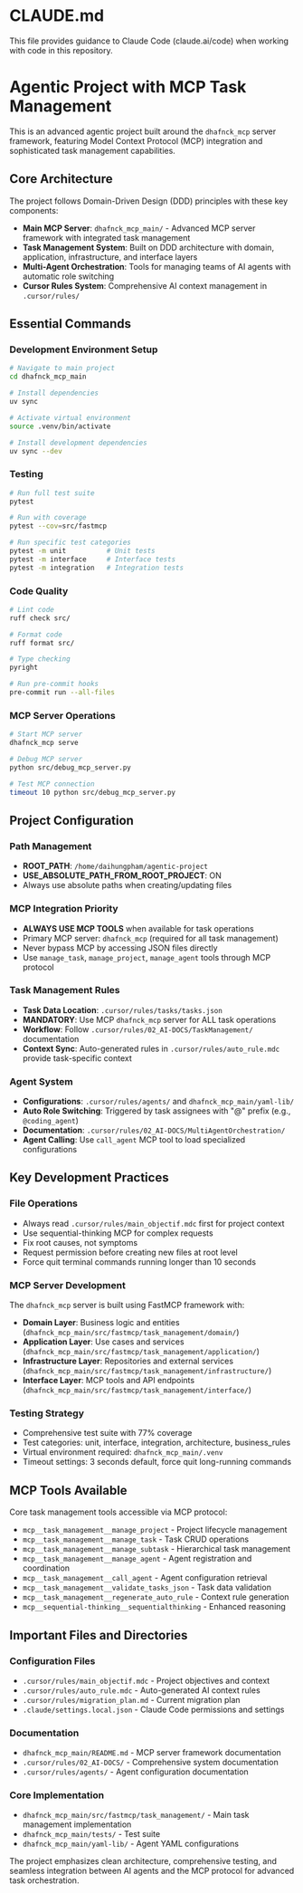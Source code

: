 # CLAUDE.md

This file provides guidance to Claude Code (claude.ai/code) when working with code in this repository.

# Agentic Project with MCP Task Management

This is an advanced agentic project built around the `dhafnck_mcp` server framework, featuring Model Context Protocol (MCP) integration and sophisticated task management capabilities.

## Core Architecture

The project follows Domain-Driven Design (DDD) principles with these key components:

- **Main MCP Server**: `dhafnck_mcp_main/` - Advanced MCP server framework with integrated task management
- **Task Management System**: Built on DDD architecture with domain, application, infrastructure, and interface layers
- **Multi-Agent Orchestration**: Tools for managing teams of AI agents with automatic role switching
- **Cursor Rules System**: Comprehensive AI context management in `.cursor/rules/`

## Essential Commands

### Development Environment Setup
```bash
# Navigate to main project
cd dhafnck_mcp_main

# Install dependencies
uv sync

# Activate virtual environment
source .venv/bin/activate

# Install development dependencies
uv sync --dev
```

### Testing
```bash
# Run full test suite
pytest

# Run with coverage
pytest --cov=src/fastmcp

# Run specific test categories
pytest -m unit          # Unit tests
pytest -m interface     # Interface tests
pytest -m integration   # Integration tests
```

### Code Quality
```bash
# Lint code
ruff check src/

# Format code
ruff format src/

# Type checking
pyright

# Run pre-commit hooks
pre-commit run --all-files
```

### MCP Server Operations
```bash
# Start MCP server
dhafnck_mcp serve

# Debug MCP server
python src/debug_mcp_server.py

# Test MCP connection
timeout 10 python src/debug_mcp_server.py
```

## Project Configuration

### Path Management
- **ROOT_PATH**: `/home/daihungpham/agentic-project`
- **USE_ABSOLUTE_PATH_FROM_ROOT_PROJECT**: ON
- Always use absolute paths when creating/updating files

### MCP Integration Priority
- **ALWAYS USE MCP TOOLS** when available for task operations
- Primary MCP server: `dhafnck_mcp` (required for all task management)
- Never bypass MCP by accessing JSON files directly
- Use `manage_task`, `manage_project`, `manage_agent` tools through MCP protocol

### Task Management Rules
- **Task Data Location**: `.cursor/rules/tasks/tasks.json`
- **MANDATORY**: Use MCP `dhafnck_mcp` server for ALL task operations
- **Workflow**: Follow `.cursor/rules/02_AI-DOCS/TaskManagement/` documentation
- **Context Sync**: Auto-generated rules in `.cursor/rules/auto_rule.mdc` provide task-specific context

### Agent System
- **Configurations**: `.cursor/rules/agents/` and `dhafnck_mcp_main/yaml-lib/`
- **Auto Role Switching**: Triggered by task assignees with "@" prefix (e.g., `@coding_agent`)
- **Documentation**: `.cursor/rules/02_AI-DOCS/MultiAgentOrchestration/`
- **Agent Calling**: Use `call_agent` MCP tool to load specialized configurations

## Key Development Practices

### File Operations
- Always read `.cursor/rules/main_objectif.mdc` first for project context
- Use sequential-thinking MCP for complex requests
- Fix root causes, not symptoms
- Request permission before creating new files at root level
- Force quit terminal commands running longer than 10 seconds

### MCP Server Development
The `dhafnck_mcp` server is built using FastMCP framework with:

- **Domain Layer**: Business logic and entities (`dhafnck_mcp_main/src/fastmcp/task_management/domain/`)
- **Application Layer**: Use cases and services (`dhafnck_mcp_main/src/fastmcp/task_management/application/`)
- **Infrastructure Layer**: Repositories and external services (`dhafnck_mcp_main/src/fastmcp/task_management/infrastructure/`)
- **Interface Layer**: MCP tools and API endpoints (`dhafnck_mcp_main/src/fastmcp/task_management/interface/`)

### Testing Strategy
- Comprehensive test suite with 77% coverage
- Test categories: unit, interface, integration, architecture, business_rules
- Virtual environment required: `dhafnck_mcp_main/.venv`
- Timeout settings: 3 seconds default, force quit long-running commands

## MCP Tools Available

Core task management tools accessible via MCP protocol:
- `mcp__task_management__manage_project` - Project lifecycle management
- `mcp__task_management__manage_task` - Task CRUD operations
- `mcp__task_management__manage_subtask` - Hierarchical task management
- `mcp__task_management__manage_agent` - Agent registration and coordination
- `mcp__task_management__call_agent` - Agent configuration retrieval
- `mcp__task_management__validate_tasks_json` - Task data validation
- `mcp__task_management__regenerate_auto_rule` - Context rule generation
- `mcp__sequential-thinking__sequentialthinking` - Enhanced reasoning

## Important Files and Directories

### Configuration Files
- `.cursor/rules/main_objectif.mdc` - Project objectives and context
- `.cursor/rules/auto_rule.mdc` - Auto-generated AI context rules
- `.cursor/rules/migration_plan.md` - Current migration plan
- `.claude/settings.local.json` - Claude Code permissions and settings

### Documentation
- `dhafnck_mcp_main/README.md` - MCP server framework documentation
- `.cursor/rules/02_AI-DOCS/` - Comprehensive system documentation
- `.cursor/rules/agents/` - Agent configuration documentation

### Core Implementation
- `dhafnck_mcp_main/src/fastmcp/task_management/` - Main task management implementation
- `dhafnck_mcp_main/tests/` - Test suite
- `dhafnck_mcp_main/yaml-lib/` - Agent YAML configurations

The project emphasizes clean architecture, comprehensive testing, and seamless integration between AI agents and the MCP protocol for advanced task orchestration.